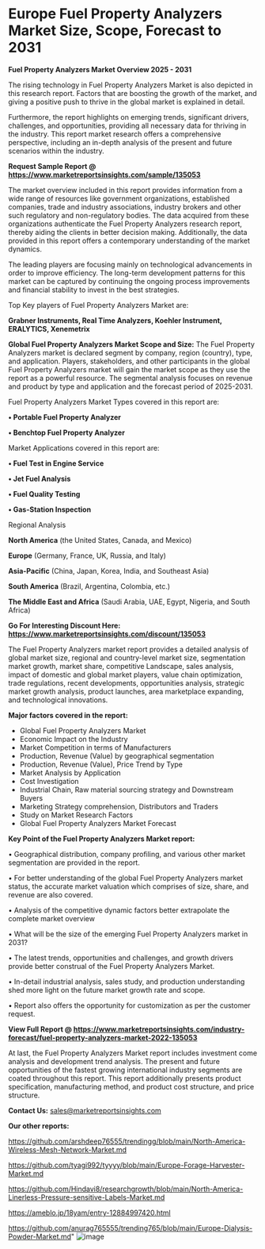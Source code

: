 # Europe Fuel Property Analyzers Market Size, Scope, Forecast to 2031

<Strong> Fuel Property Analyzers Market Overview 2025 - 2031</strong>

The rising technology in Fuel Property Analyzers Market is also depicted in this research report. Factors that are boosting the growth of the market, and giving a positive push to thrive in the global market is explained in detail.

Furthermore, the report highlights on emerging trends, significant drivers, challenges, and opportunities, providing all necessary data for thriving in the industry. This report market research offers a comprehensive perspective, including an in-depth analysis of the present and future scenarios within the industry.

<strong>Request Sample Report @ <a href=https://www.marketreportsinsights.com/sample/135053>https://www.marketreportsinsights.com/sample/135053</a></strong>

The market overview included in this report provides information from a wide range of resources like government organizations, established companies, trade and industry associations, industry brokers and other such regulatory and non-regulatory bodies. The data acquired from these organizations authenticate the Fuel Property Analyzers research report, thereby aiding the clients in better decision making. Additionally, the data provided in this report offers a contemporary understanding of the market dynamics.

The leading players are focusing mainly on technological advancements in order to improve efficiency. The long-term development patterns for this market can be captured by continuing the ongoing process improvements and financial stability to invest in the best strategies.

Top Key players of Fuel Property Analyzers Market are:

<strong>Grabner Instruments, Real Time Analyzers, Koehler Instrument, ERALYTICS, Xenemetrix</strong>

<strong><b>Global Fuel Property Analyzers Market Scope and Size:</b></strong>
The Fuel Property Analyzers market is declared segment by company, region (country), type, and application. Players, stakeholders, and other participants in the global Fuel Property Analyzers market will gain the market scope as they use the report as a powerful resource. The segmental analysis focuses on revenue and product by type and application and the forecast period of 2025-2031.

Fuel Property Analyzers Market Types covered in this report are:

<strong>• Portable Fuel Property Analyzer

• Benchtop Fuel Property Analyzer</strong>

Market Applications covered in this report are:

<strong>• Fuel Test in Engine Service

• Jet Fuel Analysis

• Fuel Quality Testing

• Gas-Station Inspection</strong> 

Regional Analysis

<strong>North America</strong> (the United States, Canada, and Mexico)

<strong>Europe</strong> (Germany, France, UK, Russia, and Italy)

<strong>Asia-Pacific</strong> (China, Japan, Korea, India, and Southeast Asia)

<strong>South America</strong> (Brazil, Argentina, Colombia, etc.)

<strong>The Middle East and Africa</strong> (Saudi Arabia, UAE, Egypt, Nigeria, and South Africa)

<strong>Go For Interesting Discount Here: <a href=https://www.marketreportsinsights.com/discount/135053>https://www.marketreportsinsights.com/discount/135053</a></strong>

The Fuel Property Analyzers market report provides a detailed analysis of global market size, regional and country-level market size, segmentation market growth, market share, competitive Landscape, sales analysis, impact of domestic and global market players, value chain optimization, trade regulations, recent developments, opportunities analysis, strategic market growth analysis, product launches, area marketplace expanding, and technological innovations.

<strong><b>Major factors covered in the report:</b></strong>
<ul>
  <li>Global Fuel Property Analyzers Market </li>
  <li>Economic Impact on the Industry</li>
  <li>Market Competition in terms of Manufacturers</li>
  <li>Production, Revenue (Value) by geographical segmentation</li>
  <li>Production, Revenue (Value), Price Trend by Type</li>
  <li>Market Analysis by Application</li>
  <li>Cost Investigation</li>
  <li>Industrial Chain, Raw material sourcing strategy and Downstream Buyers</li>
  <li>Marketing Strategy comprehension, Distributors and Traders</li>
  <li>Study on Market Research Factors</li>
  <li>Global Fuel Property Analyzers Market Forecast</li>
</ul>

<strong><b>Key Point of the Fuel Property Analyzers Market report:</b></strong>

• Geographical distribution, company profiling, and various other market segmentation are provided in the report.

• For better understanding of the global Fuel Property Analyzers market status, the accurate market valuation which comprises of size, share, and revenue are also covered.

• Analysis of the competitive dynamic factors better extrapolate the complete market overview

• What will be the size of the emerging Fuel Property Analyzers market in 2031?

• The latest trends, opportunities and challenges, and growth drivers provide better construal of the Fuel Property Analyzers Market.

• In-detail industrial analysis, sales study, and production understanding shed more light on the future market growth rate and scope.

• Report also offers the opportunity for customization as per the customer request.

<strong><b>View Full Report @ <a href=https://www.marketreportsinsights.com/industry-forecast/fuel-property-analyzers-market-2022-135053>https://www.marketreportsinsights.com/industry-forecast/fuel-property-analyzers-market-2022-135053</a></b></strong>


At last, the Fuel Property Analyzers Market report includes investment come analysis and development trend analysis. The present and future opportunities of the fastest growing international industry segments are coated throughout this report. This report additionally presents product specification, manufacturing method, and product cost structure, and price structure.

<strong>Contact Us:</strong>
sales@marketreportsinsights.com

<strong>Our other reports:</strong>

<a href=https://github.com/arshdeep76555/trendingg/blob/main/North-America-Wireless-Mesh-Network-Market.md>https://github.com/arshdeep76555/trendingg/blob/main/North-America-Wireless-Mesh-Network-Market.md</a>

<a href=https://github.com/tyagi992/tyyyy/blob/main/Europe-Forage-Harvester-Market.md>https://github.com/tyagi992/tyyyy/blob/main/Europe-Forage-Harvester-Market.md</a>

<a href=https://github.com/Hindavi8/researchgrowth/blob/main/North-America-Linerless-Pressure-sensitive-Labels-Market.md>https://github.com/Hindavi8/researchgrowth/blob/main/North-America-Linerless-Pressure-sensitive-Labels-Market.md</a>

<a href=https://ameblo.jp/18yam/entry-12884997420.html>https://ameblo.jp/18yam/entry-12884997420.html</a>

<a href=https://github.com/anurag765555/trending765/blob/main/Europe-Dialysis-Powder-Market.md>https://github.com/anurag765555/trending765/blob/main/Europe-Dialysis-Powder-Market.md</a>"
![image](https://github.com/user-attachments/assets/604f4a95-fcd7-44d5-99a3-1da729e18ccf)
